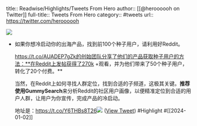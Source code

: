 title:: Readwise/Highlights/Tweets From Hero
author:: [[@heroooooh on Twitter]]
full-title:: Tweets From Hero
category:: #tweets
url:: https://twitter.com/heroooooh

![](https://pbs.twimg.com/profile_images/583101789483859969/soayV1UA.jpg)
- 如果你想冷启动你的出海产品，找到前100个种子用户，请利用好Reddit。
  
  https://t.co/AUADEP7gZk的创始团队分享了他们的产品获取种子用户的方法：**在Reddit上发帖获得了270k +观看，并为他们带来了50个种子用户，转化了20个付费。**
  
  当然，在Reddit上如何寻找人群定位，找到合适的子频道，这极其关键。**推荐使用GummySearch**来分析Reddit的社区用户画像，以便精准定位到合适的用户人群，让用户为你宣传，完成产品的冷启动。
  
  地址是：https://t.co/Y6THBs8T26<img src='https://pbs.twimg.com/media/GCwMkS4aUAAuPjI.jpg'/> ([View Tweet](https://twitter.com/heroooooh/status/1741781178934538596)) #Highlight #[[2024-01-02]]